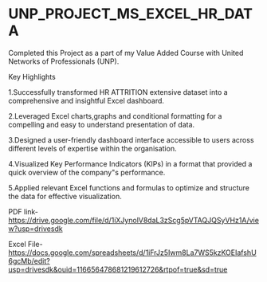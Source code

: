 # UNP_PROJECT_MS_EXCEL_HR_DATA

Completed this Project as a part of my Value Added Course with United Networks of Professionals (UNP). 

Key Highlights

1.Successfully transformed HR ATTRITION extensive dataset into a comprehensive and insightful Excel dashboard.

2.Leveraged Excel charts,graphs and conditional formatting for a compelling and easy to understand presentation of data.

3.Designed a user-friendly dashboard interface accessible to users across different levels of expertise within the organisation.

4.Visualized Key Performance Indicators (KIPs) in a format that provided a quick overview of the company"s performance.

5.Applied relevant Excel functions and formulas to optimize and structure the data for effective visualization.

PDF link- https://drive.google.com/file/d/1iXJynolV8daL3zScg5pVTAQJQSyVHz1A/view?usp=drivesdk

Excel File- https://docs.google.com/spreadsheets/d/1iFrJz5Iwm8La7WS5kzKOEIafshU6gcMb/edit?usp=drivesdk&ouid=116656478681219612726&rtpof=true&sd=true
